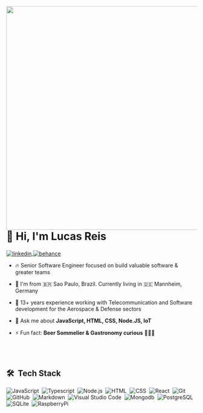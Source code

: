 <img align="right" height="590em" src="https://raw.githubusercontent.com/gist/lucascmreis/d0b290f0c3d4c65d4713d08749f517ae/raw/8cdb1535333f5637a91b6deed80fff43a1ad69e6/github-card.svg"/>

<h1 align="left">👋 Hi, I'm Lucas Reis</h1>

<a href="https://www.linkedin.com/in/lucascmreis" target="_blank">
  <img align="center" src="https://img.shields.io/badge/-LucasReis-05122A?style=flat&logo=linkedin" alt="linkedin"/>
</a>
<a href="https://www.behance.net/lucascmreis/projects" target="_blank">
  <img align="center" src="https://img.shields.io/badge/-LucasReis-05122A?style=flat&logo=behance" alt="behance"/>
</a>

- 🔥 Senior Software Engineer focused on build valuable software & greater teams

- 🔭 I'm from 🇧🇷 Sao Paulo, Brazil. Currently living in 🇩🇪 Mannheim, Germany

- 🧪 13+ years experience working with Telecommunication and Software development for the Aerospace & Defense sectors 

- 💬 Ask me about **JavaScript, HTML, CSS, Node.JS, IoT**

- ⚡ Fun fact:  **Beer Sommelier & Gastronomy curious** 👨🏽‍🍳

<br><br>

## 🛠 &nbsp;Tech Stack

![JavaScript](https://img.shields.io/badge/-JavaScript-05122A?style=flat&logo=javascript)&nbsp;
![Typescript](https://img.shields.io/badge/-Typescript-05122A?style=flat&logo=typescript)&nbsp;
![Node.js](https://img.shields.io/badge/-Node.js-05122A?style=flat&logo=node.js)&nbsp;
![HTML](https://img.shields.io/badge/-HTML-05122A?style=flat&logo=HTML5)&nbsp;
![CSS](https://img.shields.io/badge/-CSS-05122A?style=flat&logo=CSS3&logoColor=1572B6)&nbsp;
![React](https://img.shields.io/badge/-React-05122A?style=flat&logo=react)&nbsp;
![Git](https://img.shields.io/badge/-Git-05122A?style=flat&logo=git)&nbsp;
![GitHub](https://img.shields.io/badge/-GitHub-05122A?style=flat&logo=github)&nbsp;
![Markdown](https://img.shields.io/badge/-Markdown-05122A?style=flat&logo=markdown)&nbsp;
![Visual Studio Code](https://img.shields.io/badge/-Visual%20Studio%20Code-05122A?style=flat&logo=visual-studio-code&logoColor=007ACC)&nbsp;
![Mongodb](https://img.shields.io/badge/-MongoDB-05122A?style=flat&logo=mongodb)&nbsp;
![PostgreSQL](https://img.shields.io/badge/-PostgreSQL-05122A?style=flat&logo=postgresql)&nbsp;
![SQLite](https://img.shields.io/badge/-SQLite-05122A?style=flat&logo=sqlite)&nbsp;
![RaspberryPi](https://img.shields.io/badge/-RaspberryPi-05122A?style=flat&logo=raspberrypi)&nbsp;

<br><br>
<!--
## ⚙️ &nbsp;GitHub Analytics

<p align="left">
<img width="530em" src="https://github-readme-stats.vercel.app/api?username=lucascmreis&show_icons=true&theme=vision-friendly-dark" alt="Lucas's stats"/>
<img width="530em" src="https://github-readme-stats.vercel.app/api/top-langs/?username=lucascmreis&layout=compact&theme=vision-friendly-dark" alt="lucas most languages"/>
</p>

<br><br>
-->

<!--
**lucascmreis/lucascmreis** is a ✨ _special_ ✨ repository because its `README.md` (this file) appears on your GitHub profile.

Here are some ideas to get you started:

- 🔭 I’m currently working on ...
- 🌱 I’m currently learning ...
- 👯 I’m looking to collaborate on ...
- 🤔 I’m looking for help with ...
- 💬 Ask me about ...
- 📫 How to reach me: ...
- 😄 Pronouns: ...
- ⚡ Fun fact: ...
-->

